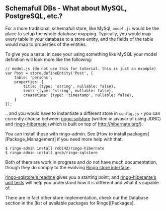 Schemafull DBs - What about MySQL, PostgreSQL, etc.?
---------------------------------------------

For a more traditional, schemafull store, like MySql, `model.js` would be the place to setup the whole database mapping. Typically, you would map every table in your database to a store entity, and the fields of the table would map to properties of the entities.

To give you a taste: in case your using something like MySQL your model definition will look more like the following:

    // model.js (do not use this for tutorial. this is just an example)
    var Post = store.defineEntity('Post', {
        table: 'persons',
        properties: {
            title: {type: 'string', nullable: false},
            text: {type: 'string', nullable: false},
            createtime: {type: 'timestamp', nullable: false},
        }
    });

.. and you would have to instantiate a different store in `config.js`  - you can currently choose between [ringo-sqlstore](http://github.com/grob/ringo-sqlstore) (written in javascript using JDBC) and [ringo-hibernate](http://github.com/robi42/ringo-hibernate/) (which is built on top of <http://hibernate.org/>).

You can install those with ringo-admin. See [How to install packages][Package_Management] if you need more help with that.

    $ ringo-admin install robi42/ringo-hibernate
    $ ringo-admin install grob/ringo-sqlstore

Both of them are work in progress and do not have much documentation, though they do comply to the evolving [Ringo store interface](http://ringojs.org/wiki/Storage/).

[ringo-sqlstore's readme](http://github.com/grob/ringo-sqlstore/blob/master/README.md) gives you a starting point; and [ringo-hiberante's unit tests](http://github.com/robi42/ringo-hibernate/blob/master/test/all.js) will help you understand how it is different and what it's capable of.

There are in fact other store implementation, check out the Database section in the [list of available packages for Ringo][Packages].

